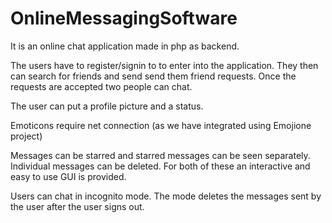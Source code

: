 # OnlineMessagingSoftware
It is an online chat application made in php as backend.

The users have to register/signin to to enter into the application.
They then can search for friends and send send them friend requests.
Once the requests are accepted two people can chat.

The user can put a profile picture and a status. 

Emoticons require net connection (as we have integrated using Emojione project)

Messages can be starred and starred messages can be seen separately.
Individual messages can be deleted. For both of these an interactive and easy to use GUI is provided.

Users can chat in incognito mode. The mode deletes the messages sent by the user after the user signs out.
